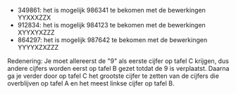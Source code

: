 
* 349861: het is mogelijk 986341 te bekomen met de bewerkingen YYXXXZZX
* 912834: het is mogelijk 984123 te bekomen met de bewerkingen XYYXYXZZZ
* 864297: het is mogelijk 987642 te bekomen met de bewerkingen YYYYXZXZZZ

Redenering: Je moet allereerst de "9" als eerste cijfer op tafel C krijgen, dus andere cijfers worden eerst op tafel B gezet totdat de 9 is verplaatst. Daarna ga je verder door op tafel C het grootste cijfer te zetten van de cijfers die overblijven op tafel A en het meest linkse cijfer op tafel B. 
